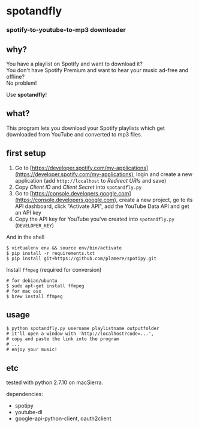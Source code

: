 # spotandfly

### spotify-to-youtube-to-mp3 downloader

## why?

You have a playlist on Spotify and want to download it?  
You don't have Spotify Premium and want to hear your music ad-free and offline?  
No problem!

Use **spotandfly**!  

## what?

This program lets you download your Spotify playlists which get downloaded from YouTube and converted to mp3 files.

## first setup

1. Go to [https://developer.spotify.com/my-applications](https://developer.spotify.com/my-applications), login and create a new application (add `http://localhost` to *Redirect URIs* and save)
2. Copy *Client ID* and *Client Secret* into `spotandfly.py`
3. Go to [https://console.developers.google.com](https://console.developers.google.com), create a new project, go to its API dashboard, click "Activate API", add the YouTube Data API and get an API key
4. Copy the API key for YouTube you've created into `spotandfly.py` (`DEVELOPER_KEY`)

And in the shell

    $ virtualenv env && source env/bin/activate
    $ pip install -r requirements.txt
    $ pip install git+https://github.com/plamere/spotipy.git

Install `ffmpeg` (required for conversion)

    # for debian/ubuntu
    $ sudo apt-get install ffmpeg
    # for mac osx
    $ brew install ffmpeg

## usage

    $ python spotandfly.py username playlistname outputfolder
    # it'll open a window with 'http://localhost?code=...',
    # copy and paste the link into the program
    # ...
    # enjoy your music!

## etc

tested with python 2.7.10 on macSierra.  

dependencies:

- spotipy
- youtube-dl
- google-api-python-client, oauth2client
